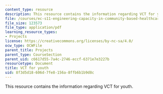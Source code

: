 ```yaml
---
content_type: resource
description: This resource contains the information regarding VCT for youth.
file: /courses/ec-s11-engineering-capacity-in-community-based-healthcare-fall-2005/8f3d5d18606d7fe8156a8ffb6b1b9d8c_MITEC_S11F05_kafue_vct.pdf
file_size: 123573
file_type: application/pdf
learning_resource_types:
- Projects
license: https://creativecommons.org/licenses/by-nc-sa/4.0/
ocw_type: OCWFile
parent_title: Projects
parent_type: CourseSection
parent_uid: c6617d55-7a4c-2746-eccf-6371e7e3227b
resourcetype: Document
title: VCT for youth
uid: 8f3d5d18-606d-7fe8-156a-8ffb6b1b9d8c
---
```

This resource contains the information regarding VCT for youth.